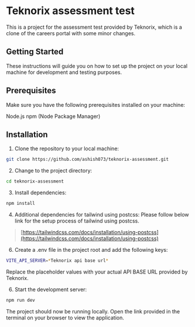 # Teknorix assessment test

This is a project for the assessment test provided by Teknorix, which is a clone of the careers portal with some minor changes.

## Getting Started
These instructions will guide you on how to set up the project on your local machine for development and testing purposes.

## Prerequisites
Make sure you have the following prerequisites installed on your machine:

Node.js
npm (Node Package Manager)

## Installation
1. Clone the repository to your local machine:
```bash
git clone https://github.com/ashish073/teknorix-assessment.git
```
2. Change to the project directory:
```bash
cd teknorix-assessment
```
3. Install dependencies:
```bash
npm install
```
4. Additional dependencies for tailwind using postcss:
Please follow below link for the setup process of tailwind using postcss.
> [https://tailwindcss.com/docs/installation/using-postcss](https://tailwindcss.com/docs/installation/using-postcss)

6. Create a .env file in the project root and add the following keys:
```bash
VITE_API_SERVER=*Teknorix api base url*
```
Replace the placeholder values with your actual API BASE URL provided by Teknorix.

6. Start the development server:
```bash
npm run dev
```
The project should now be running locally. Open the link provided in the terminal on your browser to view the application.

